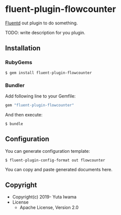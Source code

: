 # fluent-plugin-flowcounter

[Fluentd](https://fluentd.org/) out plugin to do something.

TODO: write description for you plugin.

## Installation

### RubyGems

```
$ gem install fluent-plugin-flowcounter
```

### Bundler

Add following line to your Gemfile:

```ruby
gem "fluent-plugin-flowcounter"
```

And then execute:

```
$ bundle
```

## Configuration

You can generate configuration template:

```
$ fluent-plugin-config-format out flowcounter
```

You can copy and paste generated documents here.

## Copyright

* Copyright(c) 2019- Yuta Iwama
* License
  * Apache License, Version 2.0
